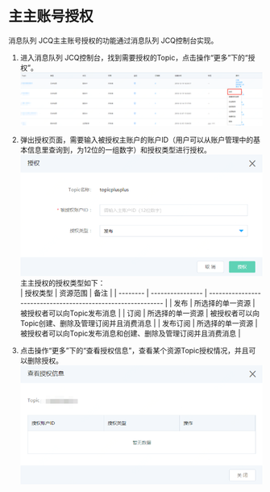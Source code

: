 # 主主账号授权

消息队列 JCQ主主账号授权的功能通过消息队列 JCQ控制台实现。

1. 进入消息队列 JCQ控制台，找到需要授权的Topic，点击操作“更多”下的“授权”。
   ![主主授权1](../../../../../image/Internet-Middleware/Message-Queue/主主授权1.png)
   
2. 弹出授权页面，需要输入被授权主账户的账户ID（用户可以从账户管理中的基本信息里查询到，为12位的一组数字）和授权类型进行授权。
   ![主主授权2](../../../../../image/Internet-Middleware/Message-Queue/主主授权2.png)
    主主授权的授权类型如下：                     
| 授权类型 | 资源范围         | 备注                                                         |
| -------- | ---------------- | ------------------------------------------------------------ |
| 发布     | 所选择的单一资源 | 被授权者可以向Topic发布消息                                  |
| 订阅     | 所选择的单一资源 | 被授权者可以向Topic创建、删除及管理订阅并且消费消息          |
| 发布订阅 | 所选择的单一资源 | 被授权者可以向Topic发布消息和创建、删除及管理订阅并且消费消息 |

3. 点击操作“更多”下的“查看授权信息”，查看某个资源Topic授权情况，并且可以删除授权。
 ![主主授权3](../../../../../image/Internet-Middleware/Message-Queue/主主授权3.png)
